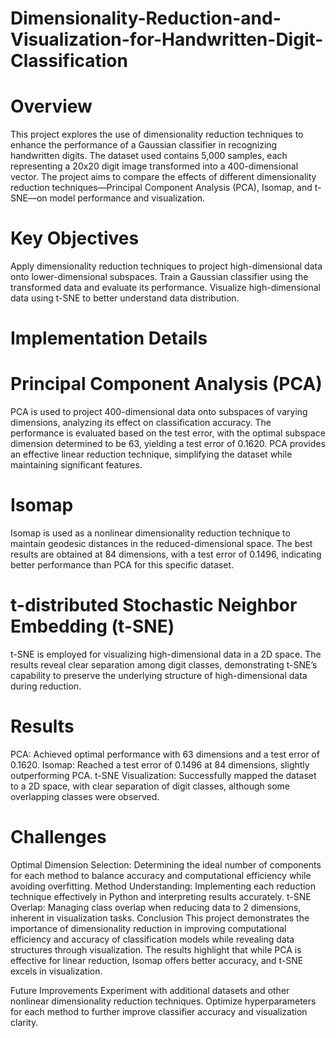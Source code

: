 # Dimensionality-Reduction-and-Visualization-for-Handwritten-Digit-Classification
# Overview
This project explores the use of dimensionality reduction techniques to enhance the performance of a Gaussian classifier in recognizing handwritten digits. The dataset used contains 5,000 samples, each representing a 20x20 digit image transformed into a 400-dimensional vector. The project aims to compare the effects of different dimensionality reduction techniques—Principal Component Analysis (PCA), Isomap, and t-SNE—on model performance and visualization.

# Key Objectives
Apply dimensionality reduction techniques to project high-dimensional data onto lower-dimensional subspaces.
Train a Gaussian classifier using the transformed data and evaluate its performance.
Visualize high-dimensional data using t-SNE to better understand data distribution.
# Implementation Details
# Principal Component Analysis (PCA)

PCA is used to project 400-dimensional data onto subspaces of varying dimensions, analyzing its effect on classification accuracy.
The performance is evaluated based on the test error, with the optimal subspace dimension determined to be 63, yielding a test error of 0.1620.
PCA provides an effective linear reduction technique, simplifying the dataset while maintaining significant features.
# Isomap

Isomap is used as a nonlinear dimensionality reduction technique to maintain geodesic distances in the reduced-dimensional space.
The best results are obtained at 84 dimensions, with a test error of 0.1496, indicating better performance than PCA for this specific dataset.
# t-distributed Stochastic Neighbor Embedding (t-SNE)

t-SNE is employed for visualizing high-dimensional data in a 2D space.
The results reveal clear separation among digit classes, demonstrating t-SNE’s capability to preserve the underlying structure of high-dimensional data during reduction.
# Results
PCA: Achieved optimal performance with 63 dimensions and a test error of 0.1620.
Isomap: Reached a test error of 0.1496 at 84 dimensions, slightly outperforming PCA.
t-SNE Visualization: Successfully mapped the dataset to a 2D space, with clear separation of digit classes, although some overlapping classes were observed.
# Challenges
Optimal Dimension Selection: Determining the ideal number of components for each method to balance accuracy and computational efficiency while avoiding overfitting.
Method Understanding: Implementing each reduction technique effectively in Python and interpreting results accurately.
t-SNE Overlap: Managing class overlap when reducing data to 2 dimensions, inherent in visualization tasks.
Conclusion
This project demonstrates the importance of dimensionality reduction in improving computational efficiency and accuracy of classification models while revealing data structures through visualization. The results highlight that while PCA is effective for linear reduction, Isomap offers better accuracy, and t-SNE excels in visualization.

Future Improvements
Experiment with additional datasets and other nonlinear dimensionality reduction techniques.
Optimize hyperparameters for each method to further improve classifier accuracy and visualization clarity.
